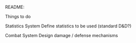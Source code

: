 README:

Things to do


Statistics System
	Define statistics to be used (standard D&D?)

Combat System
	Design damage / defense mechanisms